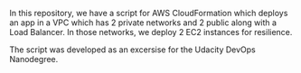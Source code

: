 In this repository, we have a script for AWS CloudFormation which deploys an app in a VPC which has 2 private networks and 2 public along with a Load Balancer. In those networks, we deploy 2 EC2 instances for resilience. 

The script was developed as an excersise for the Udacity DevOps Nanodegree.
